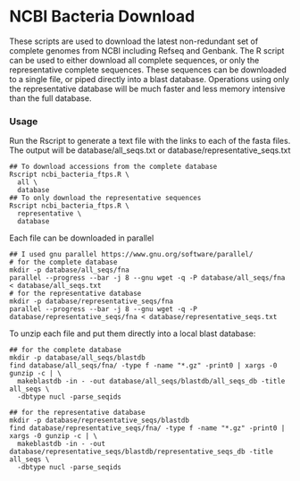 # NCBI Bacteria Download

These scripts are used to download the latest non-redundant set of complete genomes from NCBI including Refseq and Genbank. The R script can be used to either download all complete sequences, or only the representative complete sequences. These sequences can be downloaded to a single file, or piped directly into a blast database. Operations using only the representative database will be much faster and less memory intensive than the full database.

### Usage
Run the Rscript to generate a text file with the links to each of the fasta files. The output will be database/all_seqs.txt or database/representative_seqs.txt

```
## To download accessions from the complete database
Rscript ncbi_bacteria_ftps.R \
  all \
  database
## To only download the representative sequences
Rscript ncbi_bacteria_ftps.R \
  representative \
  database
```
Each file can be downloaded in parallel
```
## I used gnu parallel https://www.gnu.org/software/parallel/
# for the complete database
mkdir -p database/all_seqs/fna
parallel --progress --bar -j 8 --gnu wget -q -P database/all_seqs/fna < database/all_seqs.txt
# for the representative database
mkdir -p database/representative_seqs/fna
parallel --progress --bar -j 8 --gnu wget -q -P database/representative_seqs/fna < database/representative_seqs.txt
```

To unzip each file and put them directly into a local blast database:
```
## for the complete database
mkdir -p database/all_seqs/blastdb
find database/all_seqs/fna/ -type f -name "*.gz" -print0 | xargs -0 gunzip -c | \
  makeblastdb -in - -out database/all_seqs/blastdb/all_seqs_db -title all_seqs \
  -dbtype nucl -parse_seqids

## for the representative database
mkdir -p database/representative_seqs/blastdb
find database/representative_seqs/fna/ -type f -name "*.gz" -print0 | xargs -0 gunzip -c | \
  makeblastdb -in - -out database/representative_seqs/blastdb/representative_seqs_db -title all_seqs \
  -dbtype nucl -parse_seqids
```
  


